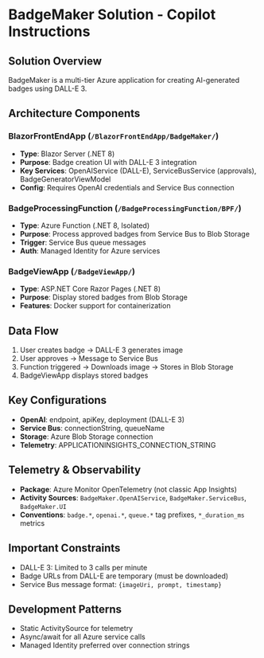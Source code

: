 
# BadgeMaker Solution - Copilot Instructions

## Solution Overview
BadgeMaker is a multi-tier Azure application for creating AI-generated badges using DALL-E 3.

## Architecture Components

### BlazorFrontEndApp (`/BlazorFrontEndApp/BadgeMaker/`)
- **Type**: Blazor Server (.NET 8)
- **Purpose**: Badge creation UI with DALL-E 3 integration
- **Key Services**: OpenAIService (DALL-E), ServiceBusService (approvals), BadgeGeneratorViewModel
- **Config**: Requires OpenAI credentials and Service Bus connection

### BadgeProcessingFunction (`/BadgeProcessingFunction/BPF/`)
- **Type**: Azure Function (.NET 8, Isolated)
- **Purpose**: Process approved badges from Service Bus to Blob Storage
- **Trigger**: Service Bus queue messages
- **Auth**: Managed Identity for Azure services

### BadgeViewApp (`/BadgeViewApp/`)
- **Type**: ASP.NET Core Razor Pages (.NET 8)
- **Purpose**: Display stored badges from Blob Storage
- **Features**: Docker support for containerization

## Data Flow
1. User creates badge → DALL-E 3 generates image
2. User approves → Message to Service Bus
3. Function triggered → Downloads image → Stores in Blob Storage
4. BadgeViewApp displays stored badges

## Key Configurations
- **OpenAI**: endpoint, apiKey, deployment (DALL-E 3)
- **Service Bus**: connectionString, queueName
- **Storage**: Azure Blob Storage connection
- **Telemetry**: APPLICATIONINSIGHTS_CONNECTION_STRING

## Telemetry & Observability
- **Package**: Azure Monitor OpenTelemetry (not classic App Insights)
- **Activity Sources**: `BadgeMaker.OpenAIService`, `BadgeMaker.ServiceBus`, `BadgeMaker.UI`
- **Conventions**: `badge.*`, `openai.*`, `queue.*` tag prefixes, `*_duration_ms` metrics

## Important Constraints
- DALL-E 3: Limited to 3 calls per minute
- Badge URLs from DALL-E are temporary (must be downloaded)
- Service Bus message format: `{imageUri, prompt, timestamp}`

## Development Patterns
- Static ActivitySource for telemetry
- Async/await for all Azure service calls
- Managed Identity preferred over connection strings
